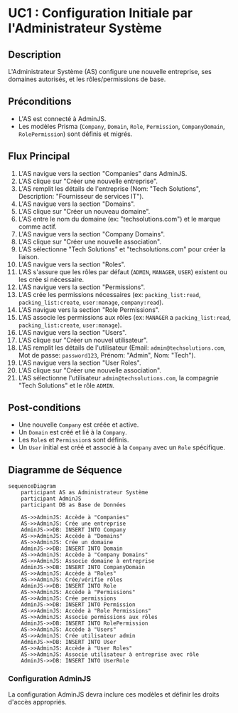 # UC1 : Configuration Initiale par l'Administrateur Système

## Description

L'Administrateur Système (AS) configure une nouvelle entreprise, ses domaines autorisés, et les rôles/permissions de base.

## Préconditions

- L'AS est connecté à AdminJS.
- Les modèles Prisma (`Company`, `Domain`, `Role`, `Permission`, `CompanyDomain`, `RolePermission`) sont définis et migrés.

## Flux Principal

1.  L'AS navigue vers la section "Companies" dans AdminJS.
2.  L'AS clique sur "Créer une nouvelle entreprise".
3.  L'AS remplit les détails de l'entreprise (Nom: "Tech Solutions", Description: "Fournisseur de services IT").
4.  L'AS navigue vers la section "Domains".
5.  L'AS clique sur "Créer un nouveau domaine".
6.  L'AS entre le nom du domaine (ex: "techsolutions.com") et le marque comme actif.
7.  L'AS navigue vers la section "Company Domains".
8.  L'AS clique sur "Créer une nouvelle association".
9.  L'AS sélectionne "Tech Solutions" et "techsolutions.com" pour créer la liaison.
10. L'AS navigue vers la section "Roles".
11. L'AS s'assure que les rôles par défaut (`ADMIN`, `MANAGER`, `USER`) existent ou les crée si nécessaire.
12. L'AS navigue vers la section "Permissions".
13. L'AS crée les permissions nécessaires (ex: `packing_list:read`, `packing_list:create`, `user:manage`, `company:read`).
14. L'AS navigue vers la section "Role Permissions".
15. L'AS associe les permissions aux rôles (ex: `MANAGER` a `packing_list:read`, `packing_list:create`, `user:manage`).
16. L'AS navigue vers la section "Users".
17. L'AS clique sur "Créer un nouvel utilisateur".
18. L'AS remplit les détails de l'utilisateur (Email: `admin@techsolutions.com`, Mot de passe: `password123`, Prénom: "Admin", Nom: "Tech").
19. L'AS navigue vers la section "User Roles".
20. L'AS clique sur "Créer une nouvelle association".
21. L'AS sélectionne l'utilisateur `admin@techsolutions.com`, la compagnie "Tech Solutions" et le rôle `ADMIN`.

## Post-conditions

- Une nouvelle `Company` est créée et active.
- Un `Domain` est créé et lié à la `Company`.
- Les `Role`s et `Permission`s sont définis.
- Un `User` initial est créé et associé à la `Company` avec un `Role` spécifique.

## Diagramme de Séquence

```mermaid
sequenceDiagram
    participant AS as Administrateur Système
    participant AdminJS
    participant DB as Base de Données

    AS->>AdminJS: Accède à "Companies"
    AS->>AdminJS: Crée une entreprise
    AdminJS->>DB: INSERT INTO Company
    AS->>AdminJS: Accède à "Domains"
    AS->>AdminJS: Crée un domaine
    AdminJS->>DB: INSERT INTO Domain
    AS->>AdminJS: Accède à "Company Domains"
    AS->>AdminJS: Associe domaine à entreprise
    AdminJS->>DB: INSERT INTO CompanyDomain
    AS->>AdminJS: Accède à "Roles"
    AS->>AdminJS: Crée/vérifie rôles
    AdminJS->>DB: INSERT INTO Role
    AS->>AdminJS: Accède à "Permissions"
    AS->>AdminJS: Crée permissions
    AdminJS->>DB: INSERT INTO Permission
    AS->>AdminJS: Accède à "Role Permissions"
    AS->>AdminJS: Associe permissions aux rôles
    AdminJS->>DB: INSERT INTO RolePermission
    AS->>AdminJS: Accède à "Users"
    AS->>AdminJS: Crée utilisateur admin
    AdminJS->>DB: INSERT INTO User
    AS->>AdminJS: Accède à "User Roles"
    AS->>AdminJS: Associe utilisateur à entreprise avec rôle
    AdminJS->>DB: INSERT INTO UserRole
```

### Configuration AdminJS

La configuration AdminJS devra inclure ces modèles et définir les droits d'accès appropriés.
